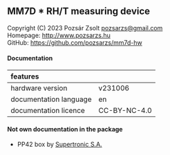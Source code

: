 ## MM7D * RH/T measuring device  
Copyright (C) 2023 Pozsár Zsolt <pozsarzs@gmail.com>  
Homepage: <http://www.pozsarzs.hu>  
GitHub: <https://github.com/pozsarzs/mm7d-hw>

#### Documentation
|features               |             |
|:----------------------|-------------|
|hardware version       |v231006      |
|documentation language |en           |
|documentation licence  |CC-BY-NC-4.0 |

#### Not own documentation in the package
 - PP42 box by [Supertronic S.A.](https://supertronic.com/)
